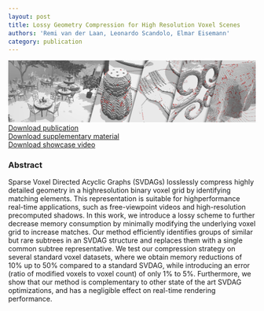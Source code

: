 ```yaml
---
layout: post
title: Lossy Geometry Compression for High Resolution Voxel Scenes
authors: 'Remi van der Laan, Leonardo Scandolo, Elmar Eisemann'
category: publication
---
```


<img src='/assets/publications/VSE20/VSE20.png' width='900px'/>
<br>
<a href="/assets/publications/VSE20/VSE20.pdf" download>Download publication</a>
<br>
<a href="/assets/publications/VSE20/VSE20-sup.pdf" download>Download supplementary material</a>
<br>
<a href="http://graphics.tudelft.nl/Publications-new/2020/VSE20/LossyGeometryCompressionForHighResolutionVoxelScenes-supplementary.mp4" download>Download showcase video</a>

### Abstract

Sparse Voxel Directed Acyclic Graphs (SVDAGs) losslessly compress highly detailed geometry in a highresolution binary voxel grid by identifying matching elements. This representation is suitable for highperformance real-time applications, such as free-viewpoint videos and high-resolution precomputed shadows. In this work, we introduce a lossy scheme to further decrease memory consumption by minimally modifying the underlying voxel grid to increase matches. Our method efficiently identifies groups of similar but rare subtrees in an SVDAG structure and replaces them with a single common subtree representative. We test our compression strategy on several standard voxel datasets, where we obtain memory reductions of 10% up to 50% compared to a standard SVDAG, while introducing an error (ratio of modified voxels to voxel count) of only 1% to 5%. Furthermore, we show that our method is complementary to other state of the art SVDAG optimizations, and has a negligible effect on real-time rendering performance.



